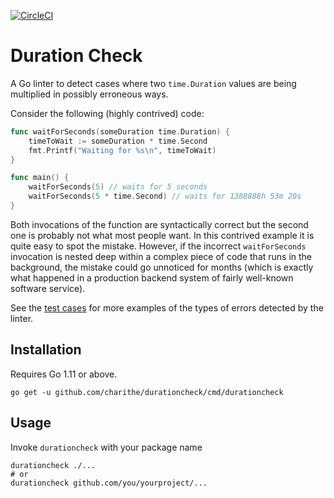 [![CircleCI](https://circleci.com/gh/charithe/durationcheck.svg?style=svg)](https://circleci.com/gh/charithe/durationcheck)



Duration Check
===============

A Go linter to detect cases where two `time.Duration` values are being multiplied in possibly erroneous ways.

Consider the following (highly contrived) code:

```go
func waitForSeconds(someDuration time.Duration) {
	timeToWait := someDuration * time.Second
	fmt.Printf("Waiting for %s\n", timeToWait)
}

func main() {
	waitForSeconds(5) // waits for 5 seconds
	waitForSeconds(5 * time.Second) // waits for 1388888h 53m 20s
}
```

Both invocations of the function are syntactically correct but the second one is probably not what most people want.
In this contrived example it is quite easy to spot the mistake. However, if the incorrect `waitForSeconds` invocation is
nested deep within a complex piece of code that runs in the background, the mistake could go unnoticed for months (which
is exactly what happened in a production backend system of fairly well-known software service). 


See the [test cases](testdata/src/a/a.go) for more examples of the types of errors detected by the linter.


Installation
-------------

Requires Go 1.11 or above.

```
go get -u github.com/charithe/durationcheck/cmd/durationcheck
```

Usage
-----

Invoke `durationcheck` with your package name

```
durationcheck ./...
# or
durationcheck github.com/you/yourproject/...
```
